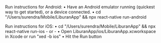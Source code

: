   Run instructions for Android:
    • Have an Android emulator running (quickest way to get started), or a device connected.
    • cd "/Users/surendra/Mobile/LiburanApp" && npx react-native run-android
  
  Run instructions for iOS:
    • cd "/Users/surendra/Mobile/LiburanApp" && npx react-native run-ios
    - or -
    • Open LiburanApp/ios/LiburanApp.xcworkspace in Xcode or run "xed -b ios"
    • Hit the Run button
